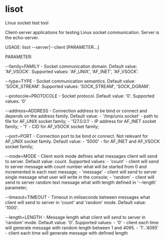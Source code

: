 # lisot
Linux socket test tool

Client-server applications for testing Linux socket communication.
Server is the echo-server.

USAGE:
   lisot --server|--client [PARAMETER...]

PARAMETER:

   --family=FAMILY         - Socket communication domain.
                             Default value: 'AF_VSOCK'.
                             Supported values: 'AF_UNIX', 'AF_INET', 'AF_VSOCK'.

   --type=TYPE             - Socket communication semantics.
                             Default value: 'SOCK_STREAM'.
                             Supported values: 'SOCK_STREAM', 'SOCK_DGRAM'.

   --protocole=PROTOCOLE   - Socket protocol.
                             Default value: '0'.
                             Supported values: '0'

   --address=ADDRESS       - Connection address to be bind or connect and depends on
                             the address family.
                             Default value:
                                 - '/tmp/unix.socket' - path to file for AF_UNIX socket family;
                                 - '127.0.0.1' - IP address for AF_INET socket family;
                                 - '1' - CID for AF_VSOCK socket family;

   --port=PORT             - Connection port to be bind or connect.
                             Not relevant for AF_UNIX socket family.
                             Default value:
                                 - '5000' - for AF_INET and AF_VSOCK socket family;

   --mode=MODE             - Client work mode defines what messages client will send to server.
                             Default value: count.
                             Supported values:
                                 - 'count' - client will send to server message with count number
                                   what will be started from 0 and incremented in each next message;
                                 - 'message' - client will send to server single message what user
                                   will write in the console;
                                 - 'random' - client will send to server random text message what
                                   with length defined in '--length' parameter;

   --timeout=TIMEOUT       - Timeout in miliseconds between messages what client will send to server
                             in 'count' and 'random' mode.
                             Default value: '1000'.

   --length=LENGTH         - Message length what client will send to server in 'random' mode.
                             Default value: '0'.
                             Supported values:
                                 - '0' - client each time will generate message with random length
                                    between 1 and 4095.
                                 - '1'..'4095' - client each time will generate message with defined length

